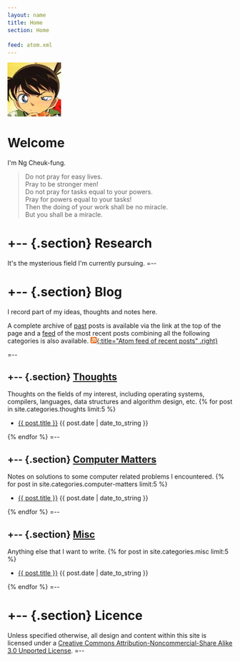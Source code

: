 ```yaml
---
layout: name
title: Home
section: Home

feed: atom.xml
---
```


<img class='inset right' src='/images/conan.jpg' alt="Picture of {{ site.author }}'s favorite character." width='120px' />

Welcome
=======

I'm Ng Cheuk-fung.

> Do not pray for easy lives.  
> Pray to be stronger men!  
> Do not pray for tasks equal to your powers.  
> Pray for powers equal to your tasks!  
> Then the doing of your work shall be no miracle.  
> But you shall be a miracle.

+-- {.section}
Research
========
It's the mysterious field I'm currently pursuing.
=--

+-- {.section}
Blog
=====
I record part of my ideas, thoughts and notes here.

A complete archive of [past][] posts is available via the link at the
top of the page and a [feed][] of the most recent posts combining all
the following categories is also available.
[![Feed icon](/files/css/feed-icon-14x14.png){:title="Atom feed of recent posts" .right}][feed]

[past]: /past
[feed]: /atom.xml
=--

+-- {.section}
[Thoughts](/thoughts)
---------------------
Thoughts on the fields of my interest, including operating systems,
compilers, languages, data structures and algorithm design, etc.
{% for post in site.categories.thoughts limit:5 %}
<ul class="compact recent">
<li>
	<a href="{{ post.url }}" title="{{ post.excerpt }}">{{ post.title }}</a>
	<span class="date">{{ post.date | date_to_string }}</span>
</li>
</ul>
{% endfor %}
=--

+-- {.section}
[Computer Matters](/computer-matters)
---------------------
Notes on solutions to some computer related problems I encountered.
{% for post in site.categories.computer-matters limit:5 %}
<ul class="compact recent">
<li>
	<a href="{{ post.url }}" title="{{ post.excerpt }}">{{ post.title }}</a>
	<span class="date">{{ post.date | date_to_string }}</span>
</li>
</ul>
{% endfor %}
=--

+-- {.section}
[Misc](/misc)
-------------
Anything else that I want to write.
{% for post in site.categories.misc limit:5 %}
<ul class="compact recent">
<li>
	<a href="{{ post.url }}" title="{{ post.excerpt }}">{{ post.title }}</a>
	<span class="date">{{ post.date | date_to_string }}</span>
</li>
</ul>
{% endfor %}
=--

+-- {.section}
Licence
=======
Unless specified otherwise, all design and content within this site is 
licensed under a <a rel="license" href="http://creativecommons.org/licenses/by-nc-sa/3.0/">Creative Commons Attribution-Noncommercial-Share Alike 3.0 Unported License</a>.
=--

